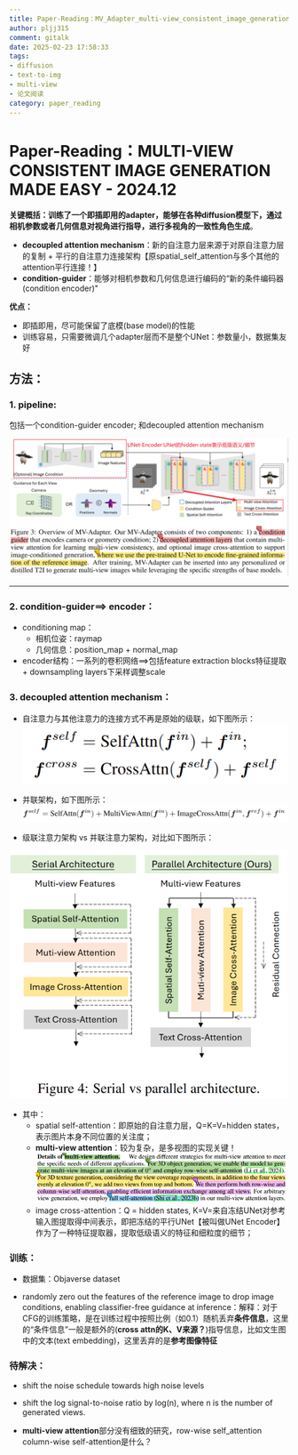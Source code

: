 ```yaml
---
title: Paper-Reading：MV_Adapter_multi-view_consistent_image_generation_made_easy- 2024.12
author: pljj315
comment: gitalk
date: 2025-02-23 17:58:33
tags:
- diffusion 
- text-to-img 
- multi-view
- 论文阅读
category: paper_reading
---
```




# Paper-Reading：MULTI-VIEW CONSISTENT IMAGE GENERATION MADE EASY - 2024.12



**关键概括：**训练了一个即插即用的adapter，能够在各种diffusion模型下，通过相机参数或者几何信息对视角进行指导，进行**多视角的一致性角色生成**。

- **decoupled attention mechanism**：新的自注意力层来源于对原自注意力层的复制 + 平行的自注意力连接架构【原spatial_self_attention与多个其他的attention平行连接！】
- **condition-guider**：能够对相机参数和几何信息进行编码的“新的条件编码器(condition encoder)"

**优点：**

- 即插即用，尽可能保留了底模(base model)的性能
- 训练容易，只需要微调几个adapter层而不是整个UNet：参数量小，数据集友好



## 方法：

### 1. pipeline:

包括一个condition-guider encoder; 和decoupled attention mechanism

![image-20250223194550810](../imgs/Paper-Reading-MV-Adapter-multi-view-consistent-image-generation-made-easy/image-20250223194550810.png)

------



### 2. condition-guider==> encoder：

- conditioning map：
  - 相机位姿：raymap
  - 几何信息：position_map + normal_map
- encoder结构：一系列的卷积网络==>包括feature extraction blocks特征提取 + downsampling layers下采样调整scale

### 3. decoupled attention mechanism：

- 自注意力与其他注意力的连接方式不再是原始的级联，如下图所示：![serial attention-architecture](../imgs/Paper-Reading-MV-Adapter-multi-view-consistent-image-generation-made-easy/image-20250223200818183.png)

- 并联架构，如下图所示：![平行注意力架构公式](../imgs/Paper-Reading-MV-Adapter-multi-view-consistent-image-generation-made-easy/image-20250223200121201.png)
- 级联注意力架构  vs  并联注意力架构，对比如下图所示：

![级联注意力架构vs平行注意力架构](../imgs/Paper-Reading-MV-Adapter-multi-view-consistent-image-generation-made-easy/image-20250223200148615.png)

- 其中：
  - spatial self-attention：即原始的自注意力层，Q=K=V=hidden states，表示图片本身不同位置的关注度；
  - **multi-view attention**：较为复杂，是多视图的实现关键！![image-20250223202102134](../imgs\Paper-Reading-MV-Adapter-multi-view-consistent-image-generation-made-easy\image-20250223202102134.png)
  - image cross-attention：Q = hidden states, K=V=来自冻结UNet对参考输入图提取得中间表示，即把冻结的平行UNet【被叫做UNet Encoder】作为了一种特征提取器，提取低级语义的特征和细粒度的细节；

### 训练：

- 数据集：Objaverse dataset

- randomly zero out the features of the reference image to drop image conditions, enabling classifier-free guidance at inference：解释：对于CFG的训练策略，是在训练过程中按照比例（如0.1）随机丢弃**条件信息**，这里的“条件信息”一般是额外的(**cross attn的K、V来源？**)指导信息，比如文生图中的文本(text embedding)，这里丢弃的是**参考图像特征**

  

### 待解决：

- shift the noise schedule towards high noise levels

- shift the log signal-to-noise ratio by log(n), where n is the number of generated views.

- **multi-view attention**部分没有细致的研究，row-wise self_attention column-wise self-attention是什么？

